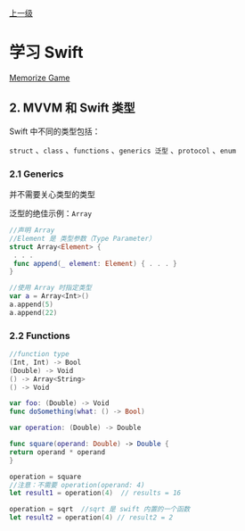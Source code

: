 [上一级](../README.md)



# 学习 Swift



[Memorize Game](./007-Memorize-Game-With-Swift.md)



## 2.  MVVM 和 Swift 类型

Swift 中不同的类型包括：

`struct` 、`class` 、`functions` 、`generics 泛型` 、`protocol` 、`enum`

### 2.1 Generics

并不需要关心类型的类型

泛型的绝佳示例：`Array`

```swift
//声明 Array
//Element 是 类型参数（Type Parameter）
struct Array<Element> {
 . . .
 func append(_ element: Element) { . . . }
}

//使用 Array 时指定类型
var a = Array<Int>()
a.append(5)
a.append(22)
```



### 2.2 Functions

```swift
//function type
(Int, Int) -> Bool  
(Double) -> Void 
() -> Array<String>
() -> Void

var foo: (Double) -> Void 
func doSomething(what: () -> Bool) 
```

 ```swift
var operation: (Double) -> Double

func square(operand: Double) -> Double {
 return operand * operand
}

operation = square
//注意：不需要 operation(operand: 4)
let result1 = operation(4)  // results = 16

operation = sqrt  //sqrt 是 swift 内置的一个函数
let result2 = operation(4) // result2 = 2
 ```











